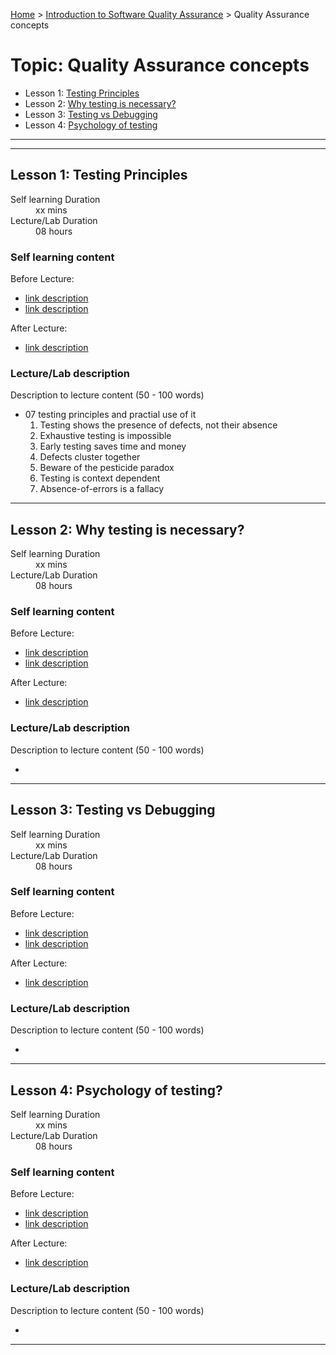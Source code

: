 [Home](../README.md) > [Introduction to Software Quality Assurance](./README.md) > Quality Assurance concepts

# Topic: Quality Assurance concepts

* Lesson 1: [Testing Principles](#lesson-1)
* Lesson 2: [Why testing is necessary?](#lesson-1)
* Lesson 3: [Testing vs Debugging](#lesson-1)
* Lesson 4: [Psychology of testing](#assignment-1)

---
---

## Lesson 1: Testing Principles

<dl>
<dt>Self learning Duration</dt>
<dd>xx mins</dd>
<dt>Lecture/Lab Duration</dt>
<dd>08 hours</dd>
</dl>

### Self learning content

Before Lecture:

* [link description](./#)
* [link description](./#)

After Lecture:

* [link description](./#)

### Lecture/Lab description

Description to lecture content (50 - 100 words)

* 07 testing principles and practial use of it
    1. Testing shows the presence of defects, not their absence
    2. Exhaustive testing is impossible 
    3. Early testing saves time and money
    4. Defects cluster together
    5. Beware of the pesticide paradox
    6. Testing is context dependent
    7. Absence-of-errors is a fallacy

---
## Lesson 2: Why testing is necessary?

<dl>
<dt>Self learning Duration</dt>
<dd>xx mins</dd>
<dt>Lecture/Lab Duration</dt>
<dd>08 hours</dd>
</dl>

### Self learning content

Before Lecture:

* [link description](./#)
* [link description](./#)

After Lecture:

* [link description](./#)

### Lecture/Lab description

Description to lecture content (50 - 100 words)

*
---

## Lesson 3: Testing vs Debugging

<dl>
<dt>Self learning Duration</dt>
<dd>xx mins</dd>
<dt>Lecture/Lab Duration</dt>
<dd>08 hours</dd>
</dl>

### Self learning content

Before Lecture:

* [link description](./#)
* [link description](./#)

After Lecture:

* [link description](./#)

### Lecture/Lab description

Description to lecture content (50 - 100 words)

*
---

## Lesson 4: Psychology of testing?

<dl>
<dt>Self learning Duration</dt>
<dd>xx mins</dd>
<dt>Lecture/Lab Duration</dt>
<dd>08 hours</dd>
</dl>

### Self learning content

Before Lecture:

* [link description](./#)
* [link description](./#)

After Lecture:

* [link description](./#)

### Lecture/Lab description

Description to lecture content (50 - 100 words)

*
---